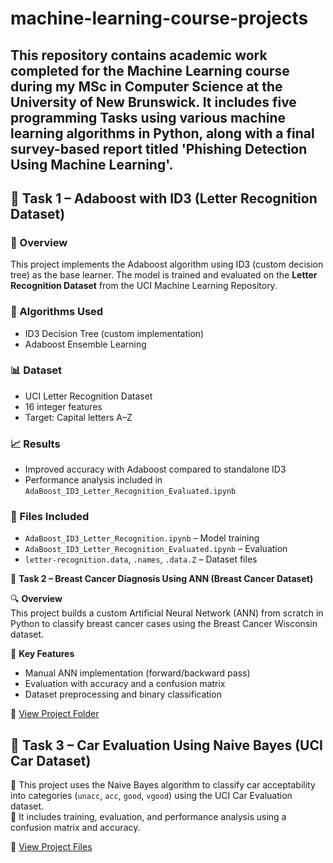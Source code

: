 # machine-learning-course-projects
This repository contains academic work completed for the Machine Learning course during my MSc in Computer Science at the University of New Brunswick. It includes five programming Tasks using various machine learning algorithms in Python, along with a final survey-based report titled 'Phishing Detection Using Machine Learning'.
---
## 📂 Task 1 – Adaboost with ID3 (Letter Recognition Dataset)

### 📘 Overview
This project implements the Adaboost algorithm using ID3 (custom decision tree) as the base learner. The model is trained and evaluated on the **Letter Recognition Dataset** from the UCI Machine Learning Repository.

### 🧠 Algorithms Used
- ID3 Decision Tree (custom implementation)
- Adaboost Ensemble Learning

### 📊 Dataset
- UCI Letter Recognition Dataset
- 16 integer features
- Target: Capital letters A–Z

### 📈 Results
- Improved accuracy with Adaboost compared to standalone ID3
- Performance analysis included in `AdaBoost_ID3_Letter_Recognition_Evaluated.ipynb`

### 📁 Files Included
- `AdaBoost_ID3_Letter_Recognition.ipynb` – Model training
- `AdaBoost_ID3_Letter_Recognition_Evaluated.ipynb` – Evaluation
- `letter-recognition.data`, `.names`, `.data.Z` – Dataset files

📂 **Task 2 – Breast Cancer Diagnosis Using ANN (Breast Cancer Dataset)**

🔍 **Overview**  
This project builds a custom Artificial Neural Network (ANN) from scratch in Python to classify breast cancer cases using the Breast Cancer Wisconsin dataset.

📌 **Key Features**  
- Manual ANN implementation (forward/backward pass)
- Evaluation with accuracy and a confusion matrix
- Dataset preprocessing and binary classification

📎 [View Project Folder](./project_2_breast_cancer_ann)

## 📂 Task 3 – Car Evaluation Using Naive Bayes (UCI Car Dataset)

🔸 This project uses the Naive Bayes algorithm to classify car acceptability into categories (`unacc`, `acc`, `good`, `vgood`) using the UCI Car Evaluation dataset.  
🔸 It includes training, evaluation, and performance analysis using a confusion matrix and accuracy.

🔗 [View Project Files](./project_3_car_evaluation)
